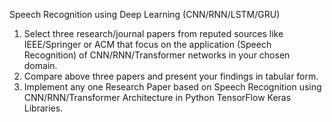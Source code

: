 Speech Recognition using Deep Learning (CNN/RNN/LSTM/GRU)

1. Select three research/journal papers from reputed sources like IEEE/Springer or ACM that focus on the application (Speech Recognition) of CNN/RNN/Transformer networks in your chosen domain.
2. Compare above three papers and present your findings in tabular form.
3. Implement any one Research Paper based on Speech Recognition using CNN/RNN/Transformer Architecture in Python TensorFlow Keras Libraries.
